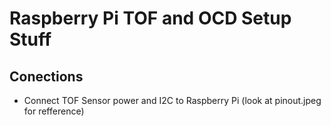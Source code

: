 # Raspberry Pi TOF and OCD Setup Stuff

## Conections
* Connect TOF Sensor power and I2C to Raspberry Pi (look at pinout.jpeg for refference)
